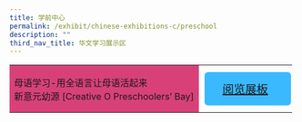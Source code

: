 ```yaml
---
title: 学前中心
permalink: /exhibit/chinese-exhibitions-c/preschool
description: ""
third_nav_title: 华文学习展示区
---
```

<html>
<head>
<style>
	.btnvideo{
	font-size: 20px;
    font-family: KaiTi;
    background-color: #3BB9FF;;
    padding: 15px 32px;
    margin: 4px 2px;
    border-radius: 6px;
    width: 60%;
	}
</style>
</head>
<body>
<table style="border-collapse: collapse;
  width: 100%;">
  <tr>
    <td style="border: none;
  text-align: left;padding: 8px;background-color:#d84178">母语学习-用全语言让母语活起来 <br/>
    新意元幼源 [Creative O Preschoolers’ Bay]</td>
    <td style="border: none;
  text-align: left;padding: 8px;"><a href="/clmoe/Creative-O/"> <div class="btnvideo" style="font-size:20px;font-family:KaiTi">
        阅览展板</div></a></td>
    </tr>
   </table>
</body>
</html>